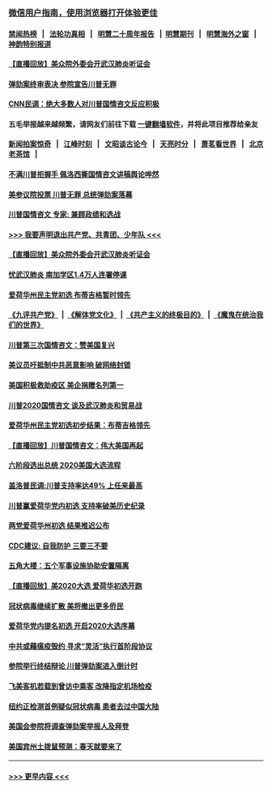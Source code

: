 ### [微信用户指南，使用浏览器打开体验更佳](https://github.com/gfw-breaker/banned-news1/blob/master/indexes/wechat-guide.md?t=0)
#### [禁闻热榜](热点新闻.md?t=0)  &nbsp;&nbsp;|&nbsp;&nbsp; [法轮功真相](https://github.com/gfw-breaker/truth/blob/master/README.md?t=0) &nbsp;&nbsp;|&nbsp;&nbsp; [明慧二十周年报告](https://github.com/gfw-breaker/mh-reports/blob/master/README.md?t=0) &nbsp;&nbsp;|&nbsp;&nbsp;[明慧期刊](https://github.com/gfw-breaker/mh-qikan) &nbsp;&nbsp;|&nbsp;&nbsp; [明慧海外之窗](https://github.com/gfw-breaker/mh-news/blob/master/README.md?t=0) &nbsp;&nbsp;|&nbsp;&nbsp; [神韵特别报道](https://github.com/gfw-breaker/mh-news/blob/master/shenyun.md?t=0)
#### [【直播回放】美众院外委会开武汉肺炎听证会](../pages/prog203/a102770446.md?t=02061202) 
#### [弹劾案终审表决 参院宣告川普无罪](../pages/prog203/a102770372.md?t=02061202) 
#### [CNN民调：绝大多数人对川普国情咨文反应积极](../pages/prog203/a102770266.md?t=02061202) 
#### 五毛举报越来越频繁，请网友们前往下载 [一键翻墙软件](https://github.com/gfw-breaker/ssr-accounts)，并将此项目推荐给亲友
#### [新闻拍案惊奇](https://github.com/gfw-breaker/banned-news1/blob/master/pages/link4.md) &nbsp;&nbsp;|&nbsp;&nbsp; [江峰时刻](https://github.com/gfw-breaker/banned-news1/blob/master/pages/link4.md) &nbsp;&nbsp;|&nbsp;&nbsp; [文昭谈古论今](https://github.com/gfw-breaker/banned-news1/blob/master/pages/link4.md) &nbsp;&nbsp;|&nbsp;&nbsp; [天亮时分](https://github.com/gfw-breaker/banned-news1/blob/master/pages/link4.md) &nbsp;&nbsp;|&nbsp;&nbsp; [萧茗看世界](https://github.com/gfw-breaker/banned-news1/blob/master/pages/link4.md) &nbsp;&nbsp;|&nbsp;&nbsp; [北京老茶馆](https://github.com/gfw-breaker/banned-news1/blob/master/pages/link4.md) &nbsp;&nbsp;|&nbsp;&nbsp; 
#### [不满川普拒握手 佩洛西撕国情咨文讲稿舆论哗然](../pages/prog203/a102770197.md?t=02061202) 
#### [美参议院投票 川普无罪 总统弹劾案落幕](../pages/prog203/a102770339.md?t=02061202) 
#### [川普国情咨文 专家: 兼顾政绩和选战](../pages/prog203/a102770277.md?t=02061202) 
#### [>>> 我要声明退出共产党、共青团、少年队 <<<](https://github.com/begood0513/goodnews/blob/master/quit/letter.md) 
#### [【直播回放】美众院外委会开武汉肺炎听证会](../pages/prog203/a102770210.md?t=02061202) 
#### [忧武汉肺炎 南加学区1.4万人连署停课](../pages/prog203/a102770166.md?t=02061202) 
#### [爱荷华州民主党初选 布蒂吉格暂时领先](../pages/prog203/a102770142.md?t=02061202) 
#### [《九评共产党》](https://github.com/begood0513/9ping.md/blob/master/README.md) &nbsp;|&nbsp; [《解体党文化》](../../../../jtdwh.md/blob/master/README.md)  &nbsp;|&nbsp; [《共产主义的终极目的》](../../../../gczydzjmd.md/blob/master/README.md) &nbsp;|&nbsp; [《魔鬼在统治我们的世界》](../../../../mgztzwmdsj.md/blob/master/README.md) 
#### [川普第三次国情咨文：赞美国复兴](../pages/prog203/a102770133.md?t=02061202) 
#### [美议员吁抵制中共恶意影响 破网络封锁](../pages/prog203/a102770069.md?t=02061202) 
#### [美国积极救助疫区 美企捐赠名列第一](../pages/prog203/a102770023.md?t=02061202) 
#### [川普2020国情咨文 谈及武汉肺炎和贸易战](../pages/prog203/a102769813.md?t=02061202) 
#### [爱荷华州民主党初选初步结果：布蒂吉格领先](../pages/prog203/a102769463.md?t=02061202) 
#### [【直播回放】川普国情咨文：伟大美国再起](../pages/prog203/a102768464.md?t=02061202) 
#### [六阶段选出总统 2020美国大选流程](../pages/prog203/a102769417.md?t=02061202) 
#### [盖洛普民调:川普支持率达49% 上任来最高](../pages/prog203/a102769331.md?t=02061202) 
#### [川普赢爱荷华党内初选 支持率破美历史纪录](../pages/prog203/a102769296.md?t=02061202) 
#### [两党爱荷华州初选 结果推迟公布](../pages/prog203/a102769256.md?t=02061202) 
#### [CDC建议: 自我防护 三要三不要](../pages/prog203/a102769261.md?t=02061202) 
#### [五角大楼：五个军事设施协助安置隔离](../pages/prog203/a102769237.md?t=02061202) 
#### [【直播回放】美2020大选 爱荷华初选开跑](../pages/prog203/a102768484.md?t=02061202) 
#### [冠状病毒继续扩散 美将撤出更多侨民](../pages/prog203/a102768407.md?t=02061202) 
#### [爱荷华党内提名初选 开启2020大选序幕](../pages/prog203/a102768451.md?t=02061202) 
#### [中共或藉瘟疫毁约 寻求“灵活”执行首阶段协议](../pages/prog203/a102768331.md?t=02061202) 
#### [参院举行终结辩论 川普弹劾案进入倒计时](../pages/prog203/a102768276.md?t=02061202) 
#### [飞美客机若载到曾访中乘客 改降指定机场检疫](../pages/prog203/a102767735.md?t=02061202) 
#### [纽约正检测首例疑似冠状病毒 患者去过中国大陆](../pages/prog203/a102767642.md?t=02061202) 
#### [美国会参院将调查弹劾案举报人及拜登](../pages/prog203/a102767546.md?t=02061202) 
#### [美国宾州土拨鼠预测：春天就要来了](../pages/prog203/a102767516.md?t=02061202) 

----
#### [ >>> 更早内容 <<< ](../indexes/prog203-earlier.md)
